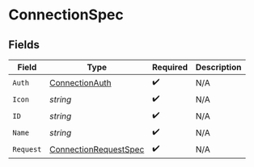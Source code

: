 # ConnectionSpec


## Fields

| Field                                                                 | Type                                                                  | Required                                                              | Description                                                           |
| --------------------------------------------------------------------- | --------------------------------------------------------------------- | --------------------------------------------------------------------- | --------------------------------------------------------------------- |
| `Auth`                                                                | [ConnectionAuth](../../models/shared/connectionauth.md)               | :heavy_check_mark:                                                    | N/A                                                                   |
| `Icon`                                                                | *string*                                                              | :heavy_check_mark:                                                    | N/A                                                                   |
| `ID`                                                                  | *string*                                                              | :heavy_check_mark:                                                    | N/A                                                                   |
| `Name`                                                                | *string*                                                              | :heavy_check_mark:                                                    | N/A                                                                   |
| `Request`                                                             | [ConnectionRequestSpec](../../models/shared/connectionrequestspec.md) | :heavy_check_mark:                                                    | N/A                                                                   |